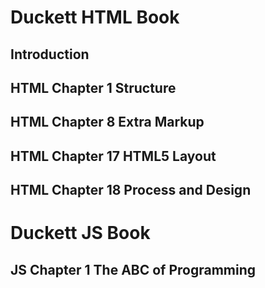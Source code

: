 # Duckett HTML Book
   ## Introduction
   ## HTML Chapter 1 Structure
   ## HTML Chapter 8 Extra Markup
   ## HTML Chapter 17 HTML5 Layout    
   ## HTML Chapter 18 Process and Design

# Duckett JS Book
   ## JS Chapter 1 The ABC of Programming